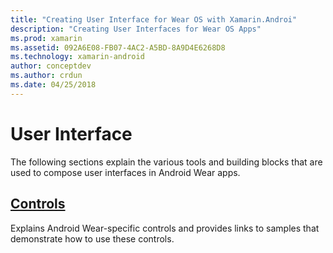 ```yaml
---
title: "Creating User Interface for Wear OS with Xamarin.Androi"
description: "Creating User Interfaces for Wear OS Apps"
ms.prod: xamarin
ms.assetid: 092A6E08-FB07-4AC2-A5BD-8A9D4E6268D8
ms.technology: xamarin-android
author: conceptdev
ms.author: crdun
ms.date: 04/25/2018
---
```


# User Interface

The following sections explain the various tools and building blocks
that are used to compose user interfaces in Android Wear apps.

## [Controls](~/android/wear/user-interface/controls/index.md)

Explains Android Wear-specific controls and provides links to
samples that demonstrate how to use these controls.
